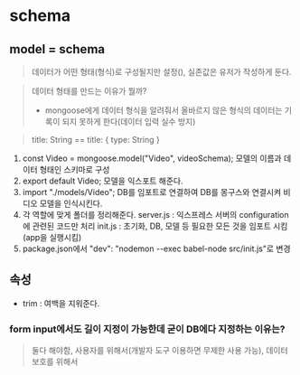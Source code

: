 # schema
## model = schema
> 데이터가 어떤 형태(형식)로 구성될지만 설정(), 실존값은 유저가 작성하게 둔다.

> 데이터 형태를 만드는 이유가 뭘까?
> - mongoose에게 데이터 형식을 알려줘서 올바르지 않은 형식의 데이터는 기록이 되지 못하게 한다(데이터 입력 실수 방지)

> title: String == title: { type: String }

1. const Video = mongoose.model("Video", videoSchema); 모델의 이름과 데이터 형태인 스키마로 구성
2. export default Video; 모델을 익스포트 해준다.
3. import "./models/Video"; DB를 임포트로 연결하여 DB를 몽구스와 연결시켜 비디오 모델을 인식시킨다.
4. 각 역할에 맞게 폴더를 정리해준다.
   server.js : 익스프레스 서버의 configuration에 관련된 코드만 처리
   init.js : 초기화, DB, 모델 등 필요한 모든 것을 임포트 시킴(app을 실행시킴)
5. package.json에서 "dev": "nodemon --exec babel-node src/init.js"로 변경

## 속성
* trim : 여백을 지워준다.

### form input에서도 길이 지정이 가능한데 굳이 DB에다 지정하는 이유는?
> 둘다 해야함, 사용자를 위해서(개발자 도구 이용하면 무제한 사용 가능), 데이터 보호를 위해서 